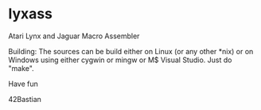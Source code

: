 # lyxass
Atari Lynx and Jaguar Macro Assembler

Building:
The sources can be build either on Linux (or any other \*nix) or on Windows using either cygwin or mingw or M$ Visual Studio.
Just do "make".

Have fun

42Bastian

